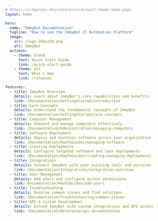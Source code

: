 ```yaml
---
# https://vitepress.dev/reference/default-theme-home-page
layout: home

hero:
  name: "ImmyBot Documentation"
  tagline: "How to use the ImmyBot IT Automation Platform"
  image:
    src: /logo-256x256.png
    alt: ImmyBot
  actions:
    - theme: brand
      text: Quick Start Guide
      link: /quick-start-guide
    - theme: alt
      text: What's New
      link: /releases

features:
  - title: ImmyBot Overview
    details: Learn about ImmyBot's core capabilities and benefits
    link: /Documentation/GettingStarted/introduction
  - title: Core Concepts
    details: Understand the fundamental concepts of ImmyBot
    link: /Documentation/GettingStarted/core-concepts
  - title: Computer Management
    details: Onboard and manage computers effectively
    link: /Documentation/Administration/managing-computers
  - title: Software Deployment
    details: Deploy and maintain software across your organization
    link: /Documentation/HowToGuides/managing-software
  - title: Creating Deployments
    details: Configure targeted software and task deployments
    link: /Documentation/HowToGuides/creating-managing-deployments
  - title: Integrations
    details: Connect ImmyBot with your existing tools and services
    link: /Documentation/Integrations/integration-overview
  - title: User Management
    details: Add users and configure access permissions
    link: Documentation/HowToGuides/add-users
  - title: Troubleshooting
    details: Resolve common issues and find solutions
    link: /Documentation/Troubleshooting/common-issues
  - title: API & Custom Development
    details: Extend ImmyBot with custom integrations and API access
    link: /Documentation/Reference/api-documentation
---
```

